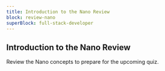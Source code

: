 ```yaml
---
title: Introduction to the Nano Review
block: review-nano
superBlock: full-stack-developer
---
```


## Introduction to the Nano Review

Review the Nano concepts to prepare for the upcoming quiz.
